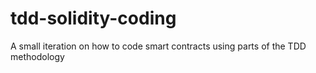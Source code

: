 # tdd-solidity-coding
A small iteration on how to code smart contracts using parts of the TDD methodology
